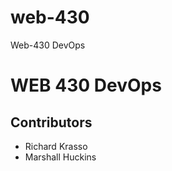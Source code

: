 # web-430

Web-430 DevOps

<h1>WEB 430 DevOps</h1>
<h2>Contributors</h2>
<ul>
  <li>Richard Krasso</li>
  <li>Marshall Huckins</li>
</ul>
